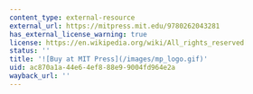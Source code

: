 ```yaml
---
content_type: external-resource
external_url: https://mitpress.mit.edu/9780262043281
has_external_license_warning: true
license: https://en.wikipedia.org/wiki/All_rights_reserved
status: ''
title: '![Buy at MIT Press](/images/mp_logo.gif)'
uid: ac870a1a-44e6-4ef8-88e9-9004fd964e2a
wayback_url: ''
---
```

